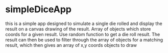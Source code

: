 # simpleDiceApp
this is a simple app designed to simulate a single die rolled and display the result on a canvas drawing of the result.
Array of objects which store coords for a given result. Use random function to get a die roll result. The result can then be used to filter through the array of objects for a matching result, which then gives an array of x,y coords objects to draw
